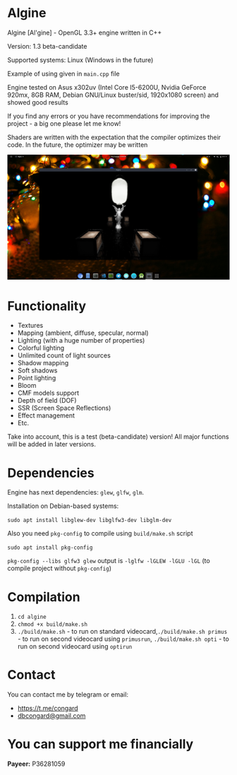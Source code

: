 # Algine
Algine [Al'gine] - OpenGL 3.3+ engine written in C++

Version: 1.3 beta-candidate

Supported systems: Linux (Windows in the future)

Example of using given in `main.cpp` file

Engine tested on Asus x302uv (Intel Core I5-6200U, Nvidia GeForce 920mx, 8GB RAM, Debian GNU/Linux buster/sid, 1920x1080 screen) and showed good results

If you find any errors or you have recommendations for improving the project - a big one please let me know!

Shaders are written with the expectation that the compiler optimizes their code. In the future, the optimizer may be written

![Algine v1.3 beta-candidate](pictures/1.png)

# Functionality
 * Textures
 * Mapping (ambient, diffuse, specular, normal)
 * Lighting (with a huge number of properties)
 * Colorful lighting
 * Unlimited count of light sources
 * Shadow mapping
 * Soft shadows
 * Point lighting
 * Bloom
 * CMF models support
 * Depth of field (DOF)
 * SSR (Screen Space Reflections)
 * Effect management
 * Etc.

Take into account, this is a test (beta-candidate) version! All major functions will be added in later versions.

# Dependencies
Engine has next dependencies: `glew`, `glfw`, `glm`.

Installation on Debian-based systems:

`sudo apt install libglew-dev libglfw3-dev libglm-dev`

Also you need `pkg-config` to compile using `build/make.sh` script

`sudo apt install pkg-config`

`pkg-config --libs glfw3 glew` output is `-lglfw -lGLEW -lGLU -lGL` (to compile project without `pkg-config`)

# Compilation
1. `cd algine`
2. `chmod +x build/make.sh`
3. `./build/make.sh` - to run on standard videocard,`./build/make.sh primus` - to run on second videocard using `primusrun`, `./build/make.sh opti` - to run on second videocard using `optirun`

# Contact
You can contact me by telegram or email:
 * https://t.me/congard
 * dbcongard@gmail.com

# You can support me financially
<b>Payeer:</b> P36281059